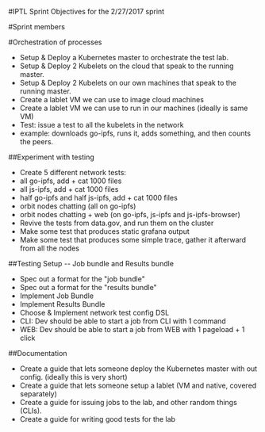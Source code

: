 #IPTL Sprint Objectives for the 2/27/2017 sprint

#Sprint members


#Orchestration of processes

- Setup & Deploy a Kubernetes master to orchestrate the test lab.
- Setup & Deploy 2 Kubelets on the cloud that speak to the running master.
- Setup & Deploy 2 Kubelets on our own machines that speak to the running master.
- Create a lablet VM we can use to image cloud machines
- Create a lablet VM we can use to run in our machines (ideally is same VM)
- Test: issue a test to all the kubelets in the network
- example: downloads go-ipfs, runs it, adds something, and then counts the peers.

##Experiment with testing

- Create 5 different network tests:
- all go-ipfs, add + cat 1000 files
- all js-ipfs, add + cat 1000 files
- half go-ipfs and half js-ipfs, add + cat 1000 files
- orbit nodes chatting (all on go-ipfs)
- orbit nodes chatting + web (on go-ipfs, js-ipfs and js-ipfs-browser)
- Revive the tests from data.gov, and run them on the cluster
- Make some test that produces static grafana output
- Make some test that produces some simple trace, gather it afterward from all the nodes

##Testing Setup -- Job bundle and Results bundle

- Spec out a format for the "job bundle"
- Spec out a format for the "results bundle"
- Implement Job Bundle
- Implement Results Bundle
- Choose & Implement network test config DSL
- CLI: Dev should be able to start a job from CLI with 1 command
- WEB: Dev should be able to start a job from WEB with 1 pageload + 1 click

##Documentation

- Create a guide that lets someone deploy the Kubernetes master with out config. (ideally this is very short)
- Create a guide that lets someone setup a lablet (VM and native, covered separately)
- Create a guide for issuing jobs to the lab, and other random things (CLIs).
- Create a guide for writing good tests for the lab
